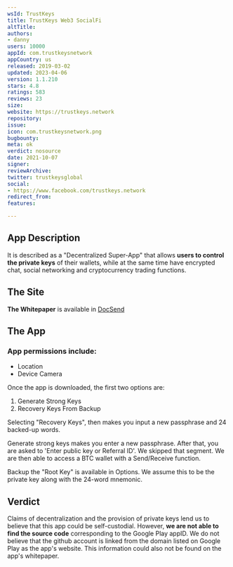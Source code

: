```yaml
---
wsId: TrustKeys
title: TrustKeys Web3 SocialFi
altTitle: 
authors:
- danny
users: 10000
appId: com.trustkeysnetwork
appCountry: us
released: 2019-03-02
updated: 2023-04-06
version: 1.1.210
stars: 4.8
ratings: 583
reviews: 23
size: 
website: https://trustkeys.network
repository: 
issue: 
icon: com.trustkeysnetwork.png
bugbounty: 
meta: ok
verdict: nosource
date: 2021-10-07
signer: 
reviewArchive: 
twitter: trustkeysglobal
social:
- https://www.facebook.com/trustkeys.network
redirect_from: 
features: 

---
```


## App Description

It is described as a "Decentralized Super-App" that allows **users to control the private keys** of their wallets, while at the same time have encrypted chat, social networking  and cryptocurrency trading functions.

## The Site

**The Whitepaper** is available in [DocSend](https://docsend.com/view/qe5zhxggaju3vs8x)

## The App

### App permissions include:

- Location
- Device Camera

Once the app is downloaded, the first two options are: 

1. Generate Strong Keys
2. Recovery Keys From Backup

Selecting "Recovery Keys", then makes you input a new passphrase and 24 backed-up words.

Generate strong keys makes you enter a new passphrase. After that, you are asked to 'Enter public key or Referral ID'. We skipped that segment. We are then able to access a BTC wallet with a Send/Receive function. 

Backup the "Root Key" is available in Options. We assume this to be the private key along with the 24-word mnemonic. 

## Verdict

Claims of decentralization and the provision of private keys lend us to believe that this app could be self-custodial. However, **we are not able to find the source code** corresponding to the Google Play appID. We do not believe that the github account is linked from the domain listed on Google Play as the app's website. This information could also not be found on the app's whitepaper. 


